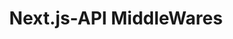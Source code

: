 ---
id: API MiddleWares
title: Next.js-API MiddleWares
sidebar_label: Next.js - API MiddleWares
sidebar_position: 2
tags: [Next.js API Routes ]
description: "In this section, you will learn about API routes in  NEXT ."
---
